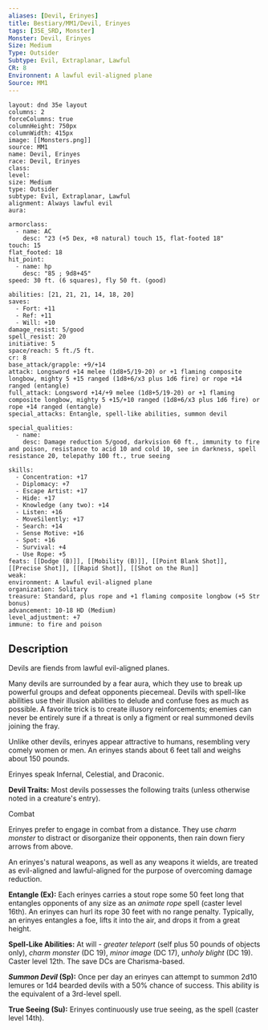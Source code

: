 ```yaml
---
aliases: [Devil, Erinyes]
title: Bestiary/MM1/Devil, Erinyes
tags: [35E_SRD, Monster]
Monster: Devil, Erinyes
Size: Medium
Type: Outsider
Subtype: Evil, Extraplanar, Lawful
CR: 8
Environnent: A lawful evil-aligned plane
Source: MM1
---
```


```statblock
layout: dnd 35e layout
columns: 2
forceColumns: true
columnHeight: 750px
columnWidth: 415px
image: [[Monsters.png]]
source: MM1
name: Devil, Erinyes
race: Devil, Erinyes
class: 
level: 
size: Medium
type: Outsider
subtype: Evil, Extraplanar, Lawful
alignment: Always lawful evil
aura: 

armorclass:
  - name: AC
    desc: "23 (+5 Dex, +8 natural) touch 15, flat-footed 18"
touch: 15
flat_footed: 18
hit_point:
  - name: hp
    desc: "85 ; 9d8+45"
speed: 30 ft. (6 squares), fly 50 ft. (good)

abilities: [21, 21, 21, 14, 18, 20]
saves:
  - Fort: +11
  - Ref: +11
  - Will: +10
damage_resist: 5/good
spell_resist: 20
initiative: 5
space/reach: 5 ft./5 ft.
cr: 8
base_attack/grapple: +9/+14
attack: Longsword +14 melee (1d8+5/19-20) or +1 flaming composite longbow, mighty 5 +15 ranged (1d8+6/x3 plus 1d6 fire) or rope +14 ranged (entangle)
full_attack: Longsword +14/+9 melee (1d8+5/19-20) or +1 flaming composite longbow, mighty 5 +15/+10 ranged (1d8+6/x3 plus 1d6 fire) or rope +14 ranged (entangle)
special_attacks: Entangle, spell-like abilities, summon devil

special_qualities:
  - name: 
    desc: Damage reduction 5/good, darkvision 60 ft., immunity to fire and poison, resistance to acid 10 and cold 10, see in darkness, spell resistance 20, telepathy 100 ft., true seeing

skills:
  - Concentration: +17
  - Diplomacy: +7
  - Escape Artist: +17
  - Hide: +17
  - Knowledge (any two): +14
  - Listen: +16
  - MoveSilently: +17
  - Search: +14
  - Sense Motive: +16
  - Spot: +16
  - Survival: +4
  - Use Rope: +5
feats: [[Dodge (B)]], [[Mobility (B)]], [[Point Blank Shot]], [[Precise Shot]], [[Rapid Shot]], [[Shot on the Run]]
weak: 
environment: A lawful evil-aligned plane
organization: Solitary
treasure: Standard, plus rope and +1 flaming composite longbow (+5 Str bonus)
advancement: 10-18 HD (Medium)
level_adjustment: +7
immune: to fire and poison
```

## Description

<p>Devils are fiends from lawful evil-aligned planes.</p>
<p>Many devils are surrounded by a fear aura, which they use to break up powerful groups and defeat opponents piecemeal. Devils with spell-like abilities use their illusion abilities to delude and confuse foes as much as possible. A favorite trick is to create illusory reinforcements; enemies can never be entirely sure if a threat is only a figment or real summoned devils joining the fray.</p>
<p>Unlike other devils, erinyes appear attractive to humans, resembling very comely women or men. An erinyes stands about 6 feet tall and weighs about 150 pounds.</p>
<p>Erinyes speak Infernal, Celestial, and Draconic.</p>
<p>
            <b>Devil Traits:</b> Most devils possesses the following traits (unless otherwise noted in a creature's entry).</p>
<p>Combat</p>
<p>Erinyes prefer to engage in combat from a distance. They use <i>charm monster</i> to distract or disorganize their opponents, then rain down fiery arrows from above.</p>
<p>An erinyes's natural weapons, as well as any weapons it wields, are treated as evil-aligned and lawful-aligned for the purpose of overcoming damage reduction.</p>
<p>
            <b>Entangle (Ex):</b> Each erinyes carries a stout rope some 50 feet long that entangles opponents of any size as an <i>animate rope</i> spell (caster level 16th). An erinyes can hurl its rope 30 feet with no range penalty. Typically, an erinyes entangles a foe, lifts it into the air, and drops it from a great height.</p>
<p>
            <b>Spell-Like Abilities:</b> At will - <i>greater teleport</i> (self plus 50 pounds of objects only), <i>charm monster</i> (DC 19), <i>minor image</i> (DC 17), <i>unholy blight</i> (DC 19). Caster level 12th. The save DCs are Charisma-based.</p>
<p>
            <b>
              <i>Summon Devil</i> (Sp):</b> Once per day an erinyes can attempt to summon 2d10 lemures or 1d4 bearded devils with a 50% chance of success. This ability is the equivalent of a 3rd-level spell.</p>
<p>
            <b>True Seeing (Su):</b> Erinyes continuously use true seeing, as the spell (caster level 14th).</p>